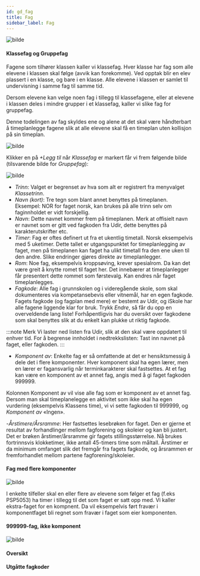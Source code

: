 ```yaml
---
id: gd_fag
title: Fag
sidebar_label: Fag
---
```


![bilde](https://user-images.githubusercontent.com/80097133/148050893-fbad2df0-8c63-447f-b20a-b795b568995d.png)

#### Klassefag og Gruppefag

Fagene som tilhører klassen kaller vi klassefag. Hver klasse har fag som alle elevene i klassen skal følge (avvik kan forekomme). Ved opptak blir en elev plassert i en klasse, og bare i en klasse. Alle elevene i klassen er samlet til undervisning i samme fag til samme tid. 

Dersom elevene kan velge noen fag i tillegg til klassefagene, eller at elevene i klassen deles i mindre grupper i et klassefag, kaller vi slike fag for gruppefag.

Denne todelingen av fag skyldes ene og alene at det skal være håndterbart å timeplanlegge fagene slik at alle elevene skal få en timeplan uten kollisjon på sin timeplan.

![bilde](https://user-images.githubusercontent.com/80097133/148041004-0e047e22-ac84-4239-b191-955d75c78994.png)

Klikker en på _+Legg til_ når _Klassefag_ er markert får vi frem følgende bilde (tilsvarende bilde for _Gruppefag_):

![bilde](https://user-images.githubusercontent.com/80097133/148051512-459f58df-eb82-42dc-9084-2741a80e8c4d.png)

- _Trinn_: Valget er begrenset av hva som alt er registrert fra menyvalget _Klassetrinn_.
- _Navn (kort)_: Tre tegn som blant annet benyttes på timeplanen. Eksempel: NOR for faget norsk, kan brukes på alle trinn selv om faginnholdet er vidt forskjellig.
- _Navn_: Dette navnet kommer frem på timeplanen. Merk at offisielt navn er navnet som er gitt ved fagkoden fra Udir, dette benyttes på karakterutskrifter etc.
- _Timer_: Fag er oftes definert ut fra et ukentlig timetall. Norsk eksempelvis med 5 uketimer. Dette tallet er utgangspunktet for timeplanlegging av faget, men på timeplanen kan faget ha ulikt timetall fra den ene uken til den andre. Slike endringer gjøres direkte av timeplanlegger.
- _Rom_: Noe fag, eksempelvis kroppsøving, krever spesialrom. Da kan det være greit å knytte romet til faget her. Det innebærer at timeplanlegger får presentert dette rommet som førstevalg. Kan endres når faget timeplanlegges.
- _Fagkode_: Alle fag i grunnskolen og i videregående skole, som skal dokumenteres via kompetansebevis eller vitnemål,  har en egen fagkode. Fagets fagkode (og fagplan med mere) er bestemt av Udir, og iSkole har alle fagene liggende klar for bruk. Trykk _Endre_, så får du opp en overveldende lang liste! Forhåpentligvis har du oversikt over fagkodene som skal benyttes slik at du enkelt kan plukke ut riktig fagkode.

:::note Merk
Vi laster ned listen fra Udir, slik at den skal være oppdatert til enhver tid. For å begrense innholdet i nedtrekkslisten: Tast inn navnet på faget, eller fagkoden. 
:::

- _Komponent av_: Enkelte fag  er så omfattende at det er hensiktsmessig å dele det i flere komponenter. Hver komponent skal ha egen lærer, men en lærer er fagansvarlig når terminkarakterer skal fastsettes. At et fag kan være en komponent av et annet fag, angis med å gi faget fagkoden 999999. 

Kolonnen  Komponent av vil vise alle fag som er komponent av et annet fag. Dersom man skal timeplanelegge en aktivitet som ikke skal ha egen vurdering (eksempelvis Klassens time), vi vi sette fagkoden til 999999, og _Komponent av_ «Ingen». 

  -_Årstimere/Årsramme_: Her fastsettes lesebrøken for faget. Den er gjerne et resultat av forhandlinger mellom fagforening og skoleier og kan bli justert. Det er brøken årstimer/årsramme gir fagets stillingsstørrelse. Nå brukes fortrinnsvis klokketimer, ikke antall 45-timers time som måltall. Årstimer er da minimum omfanget slik det fremgår fra fagets fagkode, og årsrammen er fremforhandlet mellom partene fagforening/skoleier.


#### Fag med flere komponenter

![bilde](https://user-images.githubusercontent.com/80097133/148037649-05605fdd-6d6f-4fd0-9c82-05146c6f4296.png)

I enkelte tilfeller skal en eller flere av elevene som følger et fag (f.eks PSP5053) ha timer i tillegg til det som faget er satt opp med. Vi kaller ekstra-faget for en kompnent. Da vil eksempelvis ført fravær i komponentfaget bli regnet som fravær i faget som eier komponenten.


#### 999999-fag, ikke komponent
![bilde](https://user-images.githubusercontent.com/80097133/148039601-e0a285a0-3e6a-4384-9363-3c0f3c2e9cd7.png)


#### Oversikt

#### Utgåtte fagkoder
##

